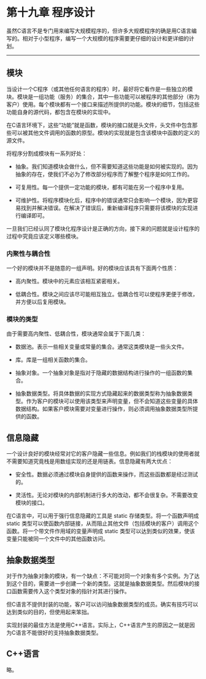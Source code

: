 # 第十九章 程序设计

虽然C语言不是专门用来编写大规模程序的，但许多大规模程序的确是用C语言编写的。相对于小型程序，编写一个大规模的程序需要更仔细的设计和更详细的计划。

---

## 模块

当设计一个C程序（或其他任何语言的程序）时，最好将它看作是一些独立的模块。模块是一组功能（服务）的集合，其中一些功能可以被程序的其他部分（称为客户）使用。每个模块都有一个接口来描述所提供的功能。模块的细节，包括这些功能自身的源代码，都包含在模块的实现中。

在C语言环境下，这些“功能”就是函数，模块的接口就是头文件，头文件中包含那些可以被其他文件调用的函数的原型。模块的实现就是包含该模块中函数的定义的源文件。

将程序分割成模块有一系列好处：

- 抽象。我们知道模块会做什么，但不需要知道这些功能是如何被实现的。因为抽象的存在，使我们不必为了修改部分程序而了解整个程序是如何工作的。

- 可复用性。每一个提供一定功能的模块，都有可能在另一个程序中复用。

- 可维护性。将程序模块化后，程序中的错误通常只会影响一个模块，因为更容易找到并解决错误。在解决了错误后，重新编译程序只需要将该模块的实现进行编译即可。

一旦我们已经认同了模块化程序设计是正确的方向，接下来的问题就是设计程序的过程中究竟应该定义哪些模块。

### 内聚性与耦合性

一个好的模块并不是随意的一组声明。好的模块应该具有下面两个性质：

- 高内聚性。模块中的元素应该相互紧密相关。

- 低耦合性。模块之间应该尽可能相互独立。低耦合性可以使程序更便于修改，并方便以后复用模块。

### 模块的类型

由于需要高内聚性、低耦合性，模块通常会属于下面几类：

- 数据池。表示一些相关变量或常量的集合。通常这类模块是一些头文件。

- 库。库是一组相关函数的集合。

- 抽象对象。一个抽象对象是指对于隐藏的数据结构进行操作的一组函数的集合。

- 抽象数据类型。将具体数据的实现方式隐藏起来的数据类型称为抽象数据类型。作为客户的模块可以使用该类型来声明变量，但不会知道这些变量的具体数据结构。如果客户模块需要对变量进行操作，则必须调用抽象数据类型所提供的函数。

## 信息隐藏

一个设计良好的模块经常对它的客户隐藏一些信息。例如我们的栈模块的使用者就不需要知道究竟栈是用数组实现的还是用链表。信息隐藏有两大优点：

- 安全性。数据必须通过模块自身提供的函数来操作，而这些函数都是经过测试的。

- 灵活性。无论对模块的内部机制进行多大的改动，都不会很复杂。不需要改变模块的接口。

在C语言中，可以用于强行信息隐藏的工具是 static 存储类型。将一个函数声明成 static 类型可以使函数内部链接，从而阻止其他文件（包括模块的客户）调用这个函数。将一个带文件作用域的变量声明成 static 类型可以达到类似的效果，使该变量只能被同一个文件中的其他函数访问。

## 抽象数据类型

对于作为抽象对象的模块，有一个缺点：不可能对同一个对象有多个实例。为了达到这个目的，需要进一步创建一个新的类型。这就是抽象数据类型。然后模块的接口函数需要传入这个类型对象的指针对其进行操作。

但C语言不提供封装的功能，客户可以访问抽象数据类型的成员。确实有技巧可以达到类似的目的，但使用起来笨拙。

实现封装的最佳方法是使用C++语言。实际上，C++语言产生的原因之一就是因为C语言不能很好的支持抽象数据类型。

## C++语言

略。